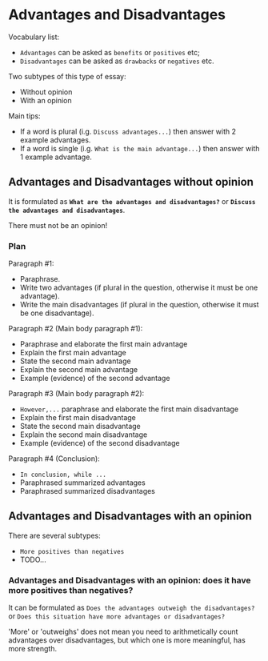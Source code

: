 # Advantages and Disadvantages

Vocabulary list:
- `Advantages` can be asked as `benefits` or `positives` etc;
- `Disadvantages` can be asked as `drawbacks` or `negatives` etc.

Two subtypes of this type of essay:

- Without opinion
- With an opinion

Main tips:
- If a word is plural (i.g. `Discuss advantages...`) then answer with 2 example advantages.
- If a word is single (i.g. `What is the main advantage...`) then answer with 1 example advantage.

## Advantages and Disadvantages without opinion

It is formulated as **`What are the advantages and disadvantages?`** or **`Discuss the advantages and disadvantages`**.

There must not be an opinion!

### Plan

Paragraph #1:

- Paraphrase.
- Write two advantages (if plural in the question, otherwise it must be one advantage).
- Write the main disadvantages (if plural in the question, otherwise it must be one disadvantage).

Paragraph #2 (Main body paragraph #1):

- Paraphrase and elaborate the first main advantage
- Explain the first main advantage
- State the second main advantage
- Explain the second main advantage
- Example (evidence) of the second advantage

Paragraph #3 (Main body paragraph #2):

- `However,...` paraphrase and elaborate the first main disadvantage
- Explain the first main disadvantage
- State the second main disadvantage
- Explain the second main disadvantage
- Example (evidence) of the second disadvantage

Paragraph #4 (Conclusion):

- `In conclusion, while ...`
- Paraphrased summarized advantages
- Paraphrased summarized disadvantages

## Advantages and Disadvantages with an opinion

There are several subtypes:

- `More positives than negatives`
- TODO...

### Advantages and Disadvantages with an opinion: does it have more positives than negatives?

It can be formulated as `Does the advantages outweigh the disadvantages?` or `Does this situation have more advantages or disadvantages?`

'More' or 'outweighs' does not mean you need to arithmetically count advantages over disadvantages, but which one is more meaningful, has more strength.
